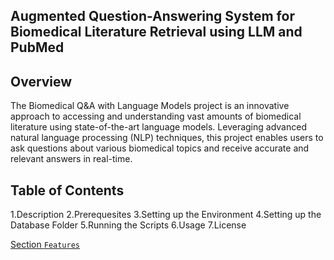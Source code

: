## Augmented Question-Answering System for Biomedical Literature Retrieval using LLM and PubMed

## Overview
The Biomedical Q&A with Language Models project is an innovative approach to accessing and understanding vast amounts of biomedical literature using state-of-the-art language models. Leveraging advanced natural language processing (NLP) techniques, this project enables users to ask questions about various biomedical topics and receive accurate and relevant answers in real-time.

## Table of Contents
1.Description
2.Prerequesites
3.Setting up the Environment
4.Setting up the Database Folder
5.Running the Scripts
6.Usage
7.License

[Section `Features`](#feature)
